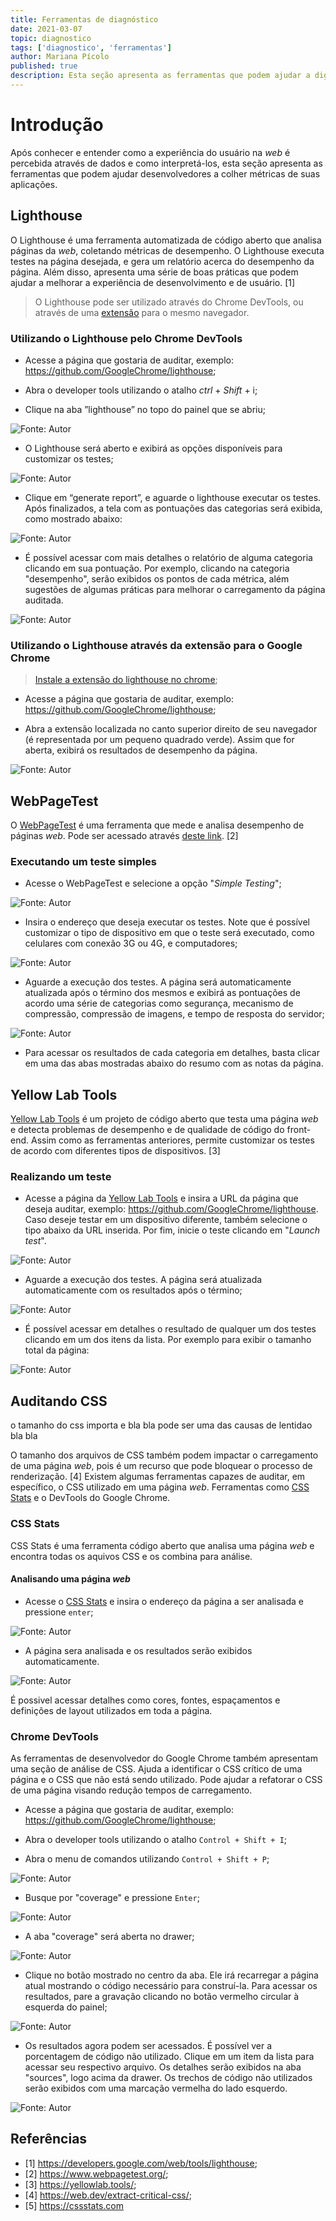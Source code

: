 ```yaml
---
title: Ferramentas de diagnóstico
date: 2021-03-07
topic: diagnostico
tags: ['diagnostico', 'ferramentas']
author: Mariana Pícolo
published: true
description: Esta seção apresenta as ferramentas que podem ajudar a dignosticar os problemas de desempenho em aplicações front-end.
---
```


# Introdução

Após conhecer e entender como a experiência do usuário na _web_ é percebida através de dados e como interpretá-los, esta seção apresenta as ferramentas que podem ajudar desenvolvedores a colher métricas de suas aplicações.

## Lighthouse

O Lighthouse é uma ferramenta automatizada de código aberto que analisa páginas da _web_, coletando métricas de desempenho. O Lighthouse executa testes na página desejada, e gera um relatório acerca do desempenho da página. Além disso, apresenta uma série de boas práticas que podem ajudar a melhorar a experiência de desenvolvimento e de usuário. [1]

> O Lighthouse pode ser utilizado através do Chrome DevTools, ou através de uma [extensão](https://chrome.google.com/webstore/detail/lighthouse/blipmdconlkpinefehnmjammfjpmpbjk) para o mesmo navegador.

### Utilizando o Lighthouse pelo Chrome DevTools

- Acesse a página que gostaria de auditar, exemplo: https://github.com/GoogleChrome/lighthouse;

- Abra o developer tools utilizando o atalho _ctrl_ + _Shift_ + i;

- Clique na aba ”lighthouse” no topo do painel que se abriu;

![Fonte: Autor](./imagens/diagnostico/D-l02.png)

- O Lighthouse será aberto e exibirá as opções disponíveis para customizar os testes;

![Fonte: Autor](./imagens/diagnostico/D-l03.png)

- Clique em “generate report”, e aguarde o lighthouse executar os testes. Após finalizados, a tela com as pontuações das categorias será exibida, como mostrado abaixo:

![Fonte: Autor](./imagens/diagnostico/D-l04.png)

- É possível acessar com mais detalhes o relatório de alguma categoria clicando em sua pontuação. Por exemplo, clicando na categoria "desempenho", serão exibidos os pontos de cada métrica, além sugestões de algumas práticas para melhorar o carregamento da página auditada.

![Fonte: Autor](./imagens/diagnostico/D-l05.png)

### Utilizando o Lighthouse através da extensão para o Google Chrome

> [Instale a extensão do lighthouse no chrome](https://chrome.google.com/webstore/detail/lighthouse/blipmdconlkpinefehnmjammfjpmpbjk);

- Acesse a página que gostaria de auditar, exemplo: https://github.com/GoogleChrome/lighthouse;

- Abra a extensão localizada no canto superior direito de seu navegador (é representada por um pequeno quadrado verde). Assim que for aberta, exibirá os resultados de desempenho da página.

![Fonte: Autor](./imagens/diagnostico/D-l06.png)

## WebPageTest

O [WebPageTest](https://www.webpagetest.org/) é uma ferramenta que mede e analisa desempenho de páginas _web_. Pode ser acessado através [deste link](https://www.webpagetest.org/). [2]

### Executando um teste simples

- Acesse o WebPageTest e selecione a opção "_Simple Testing_";

![Fonte: Autor](./imagens/diagnostico/D-w01.png)

- Insira o endereço que deseja executar os testes. Note que é possível customizar o tipo de dispositivo em que o teste será executado, como celulares com conexão 3G ou 4G, e computadores;

![Fonte: Autor](./imagens/diagnostico/D-w02.png)

- Aguarde a execução dos testes. A página será automaticamente atualizada após o término dos mesmos e exibirá as pontuações de acordo uma série de categorias como segurança, mecanismo de compressão, compressão de imagens, e tempo de resposta do servidor;

![Fonte: Autor](./imagens/diagnostico/D-w03.png)

- Para acessar os resultados de cada categoria em detalhes, basta clicar em uma das abas mostradas abaixo do resumo com as notas da página.

## Yellow Lab Tools

[Yellow Lab Tools](https://yellowlab.tools/) é um projeto de código aberto que testa uma página _web_ e detecta problemas de desempenho e de qualidade de código do front-end. Assim como as ferramentas anteriores, permite customizar os testes de acordo com diferentes tipos de dispositivos. [3]

### Realizando um teste

- Acesse a página da [Yellow Lab Tools](https://yellowlab.tools/) e insira a URL da página que deseja auditar, exemplo: https://github.com/GoogleChrome/lighthouse. Caso deseje testar em um dispositivo diferente, também selecione o tipo abaixo da URL inserida. Por fim, inicie o teste clicando em "_Launch test_".

![Fonte: Autor](./imagens/diagnostico/D-y01.png)

- Aguarde a execução dos testes. A página será atualizada automaticamente com os resultados após o término;

![Fonte: Autor](./imagens/diagnostico/D-y02.png)

- É possível acessar em detalhes o resultado de qualquer um dos testes clicando em um dos itens da lista. Por exemplo para exibir o tamanho total da página:

![Fonte: Autor](./imagens/diagnostico/D-y03.png)

## Auditando CSS

o tamanho do css importa e bla bla pode ser uma das causas de lentidao bla bla

O tamanho dos arquivos de CSS também podem impactar o carregamento de uma página _web_, pois é um recurso que pode bloquear o processo de renderização. [4]
Existem algumas ferramentas capazes de auditar, em específico, o CSS utilizado em uma página _web_. Ferramentas como [CSS Stats](https://cssstats.com) e o DevTools do Google Chrome.

### CSS Stats

CSS Stats é uma ferramenta código aberto que analisa uma página _web_ e encontra todas os aquivos CSS e os combina para análise.

#### Analisando uma página _web_

- Acesse o [CSS Stats](https://cssstats.com) e insira o endereço da página a ser analisada e pressione `enter`;

![Fonte: Autor](./imagens/diagnostico/D-c01.png)

- A página sera analisada e os resultados serão exibidos automaticamente.

![Fonte: Autor](./imagens/diagnostico/D-c02.png)

É possivel acessar detalhes como cores, fontes, espaçamentos e definições de layout utilizados em toda a página.

### Chrome DevTools

As ferramentas de desenvolvedor do Google Chrome também apresentam uma seção de análise de CSS. Ajuda a identificar o CSS crítico de uma página e o CSS que não está sendo utilizado. Pode ajudar a refatorar o CSS de uma página visando redução tempos de carregamento.

- Acesse a página que gostaria de auditar, exemplo: https://github.com/GoogleChrome/lighthouse;

- Abra o developer tools utilizando o atalho `Control + Shift + I`;

- Abra o menu de comandos utilizando `Control + Shift + P`;

![Fonte: Autor](./imagens/diagnostico/D-p01.png)

- Busque por "coverage" e pressione `Enter`;

![Fonte: Autor](./imagens/diagnostico/D-p02.png)

- A aba "coverage" será aberta no drawer;

![Fonte: Autor](./imagens/diagnostico/D-p03.png)

- Clique no botão mostrado no centro da aba. Ele irá recarregar a página atual mostrando o código necessário para construí-la. Para acessar os resultados, pare a gravação clicando no botão vermelho circular à esquerda do painel;

![Fonte: Autor](./imagens/diagnostico/D-p04.png)

- Os resultados agora podem ser acessados. É possível ver a porcentagem de código não utilizado. Clique em um item da lista para acessar seu respectivo arquivo. Os detalhes serão exibidos na aba "sources", logo acima da drawer. Os trechos de código não utilizados serão exibidos com uma marcação vermelha do lado esquerdo.

![Fonte: Autor](./imagens/diagnostico/D-p05.png)

## Referências

- [1] https://developers.google.com/web/tools/lighthouse;
- [2] https://www.webpagetest.org/;
- [3] https://yellowlab.tools/;
- [4] https://web.dev/extract-critical-css/;
- [5] https://cssstats.com
